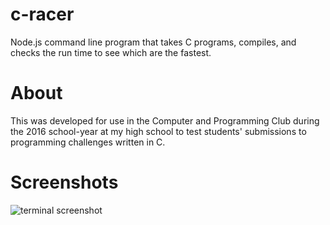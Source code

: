 # c-racer
Node.js command line program that takes C programs, compiles, and checks the run time to see which are the fastest.

# About
This was developed for use in the Computer and Programming Club during the 2016 school-year at my high school to test students' submissions to programming challenges written in C.

# Screenshots
![terminal screenshot](https://i.imgur.com/JZo6B5K.png)
